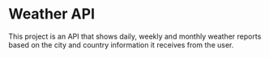 # Weather API

This project is an API that shows daily, weekly and monthly weather reports based on the city and country information it receives from the user.
